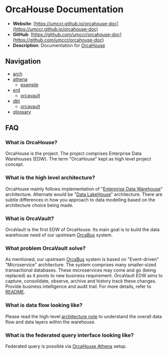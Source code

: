 # OrcaHouse Documentation

- **Website**: [https://umccr.github.io/orcahouse-doc](https://umccr.github.io/orcahouse-doc)
- **GitHub**: [https://github.com/umccr/orcahouse-doc](https://github.com/umccr/orcahouse-doc)
- **Description**: Documentation for [OrcaHouse](https://github.com/umccr/orcahouse)

## Navigation

* [arch](arch)
* [athena](athena)
  * [example](athena/example)
* [erd](erd)
  * [orcavault](erd/orcavault) 
* [dbt](dbt)
  * [orcavault](dbt/orcavault)
* [glossary](glossary.md)

## FAQ

### What is OrcaHouse?

OrcaHouse is the project. The project comprises Enterprise Data Warehouses (EDW). The term "OrcaHouse" kept as high level project concept.

### What is the high level architecture?

OrcaHouse mainly follows implementation of "[Enterprise Data Warehouse](https://www.google.com/search?q=Enterprise+Data+Warehouse)" architecture. Alternate would be "[Data LakeHouse](https://www.google.com/search?q=LakeHouse+architecture)" architecture. There are subtle differences in how you approach to data modelling based on the architecture choice being made.

### What is OrcaVault?

OrcaVault is the first EDW of OrcaHouse. Its main goal is to build the data warehouse need of our upstream [OrcaBus](https://github.com/umccr/orcabus) system.

### What problem OrcaVault solve?

As mentioned, our upstream [OrcaBus](https://github.com/umccr/orcabus) system is based on "Event-driven" "Microservice" architecture. The system comprises many smaller-sized transactional databases. These microservices may come and go (being replaced) as it pivots to new business requirement. OrcaVault EDW aims to capture, consolidate, observe, archive and history track these changes. Provide business intelligence and audit trail. For more details, refer to [README](erd).

### What is data flow looking like?

Please read the high-level [architecture note](arch) to understand the overall data flow and data layers within the warehouse.

### What is the federated query interface looking like?

Federated query is possible via [OrcaHouse Athena](athena) setup.
